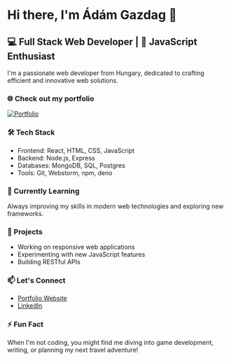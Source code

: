# Hi there, I'm Ádám Gazdag 👋

## 💻 Full Stack Web Developer | 🚀 JavaScript Enthusiast

I'm a passionate web developer from Hungary, dedicated to crafting efficient and innovative web solutions.

### 🌐 Check out my portfolio
[![Portfolio](https://img.shields.io/badge/Portfolio-adiiwill.github.io-blue?style=for-the-badge&logo=github)](https://adiiwill.github.io)

### 🛠️ Tech Stack

- Frontend: React, HTML, CSS, JavaScript
- Backend: Node.js, Express
- Databases: MongoDB, SQL, Postgres
- Tools: Git, Webstorm, npm, deno

### 🌱 Currently Learning

Always improving my skills in modern web technologies and exploring new frameworks.

### 🔭 Projects

- Working on responsive web applications
- Experimenting with new JavaScript features
- Building RESTful APIs

### 📫 Let's Connect

- [Portfolio Website](https://adiiwill.github.io)
- [LinkedIn](https://www.linkedin.com/in/gazdagadam)

### ⚡ Fun Fact

When I'm not coding, you might find me diving into game development, writing, or planning my next travel adventure!
